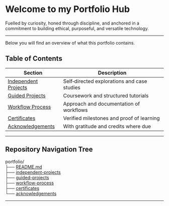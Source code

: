 # Welcome to my Portfolio Hub  

Fuelled by curiosity, honed through discipline, and anchored in a commitment to building ethical, purposeful, and versatile technology.  

---

Below you will find an overview of what this portfolio contains.

## Table of Contents

| Section              | Description                                |
|----------------------|--------------------------------------------|
| [Independent Projects](https://github.com/musman-uk/portfolio/blob/main/independent-projects/README.md) | Self‑directed explorations and case studies |
| [Guided Projects](https://github.com/musman-uk/portfolio/blob/main/guided-projects/README.md) | Coursework and structured tutorials |
| [Workflow Process](https://github.com/musman-uk/portfolio/blob/main/workflow-process/README.md) | Approach and documentation of workflows |
| [Certificates](https://github.com/musman-uk/portfolio/blob/main/certificates/README.md) | Verified milestones and proof of learning |
| [Acknowledgements](https://github.com/musman-uk/portfolio/blob/main/acknowledgements/README.md) | With gratitude and credits where due |


---

## Repository Navigation Tree


portfolio/  
├── [README.md](https://github.com/musman-uk/portfolio/blob/main/README.md)  
├── [independent-projects](https://github.com/musman-uk/portfolio/blob/main/independent-projects/README.md)  
├── [guided-projects](https://github.com/musman-uk/portfolio/blob/main/guided-projects/README.md)  
├── [workflow-process](https://github.com/musman-uk/portfolio/blob/main/workflow-process/README.md)  
├── [certificates](https://github.com/musman-uk/portfolio/blob/main/certificates/README.md)  
└── [acknowledgements](https://github.com/musman-uk/portfolio/blob/main/acknowledgements/README.md)  




---
